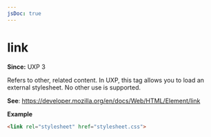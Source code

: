 ```yaml
---
jsDoc: true
---
```

# link

**Since:** UXP 3

Refers to other, related content. In UXP, this tag allows you to load an external stylesheet. No other use is supported.

**See**: https://developer.mozilla.org/en/docs/Web/HTML/Element/link

**Example**

```html
<link rel="stylesheet" href="stylesheet.css">
```
